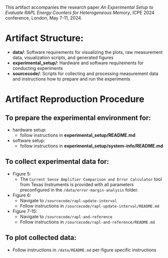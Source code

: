 This artifact accompanies the research paper *An Experimental Setup to Evaluate RAPL Energy Counters for Heterogeneous Memory*, ICPE 2024 conference, London, May 7-11, 2024.

# Artifact Structure:
- **data/**: Software requirements for visualizing the plots, raw measurement data, visualization scripts, and generated figures
- **experimental_setup/**: Hardware and software requirements for conducting experiments
- **sourcecode/**: Scripts for collecting and processing measurement data and instructions how to prepare and run the experiments


# Artifact Reproduction Procedure
## To prepare the experimental environment for:
- hardware setup:
    - follow instructions in **experimental_setup/README.md**
- software setup:
    - follow instructions in **experimental_setup/system-info/README.md**

## To collect experimental data for:
- Figure 5:
    - The `Current Sense Amplifier Comparison and Error Calculator` tool from Texas Instruments is provided with all parameters preconfigured in the `/data/error-margin-analysis` folder.
- Figure 6:
    - Navigate to `/sourcecode/rapl-update-interval`
    - Follow instructions in `/sourcecode/rapl-update-interval/README.md`
- Figure 7-15:
    - Navigate to `/sourcecode/rapl-and-reference`
    - Follow instructions in `/sourcecode/rapl-and-reference/README.md`

## To plot collected data:
- Follow instructions in `/data/README.md` per-figure specific instructions
